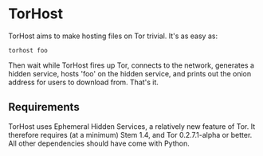 TorHost
=======

TorHost aims to make hosting files on Tor trivial. It's as easy as:

    torhost foo

Then wait while TorHost fires up Tor, connects to the network, generates a hidden service, hosts 'foo' on the hidden service, and prints out the onion address for users to download from. That's it.

Requirements
------------

TorHost uses Ephemeral Hidden Services, a relatively new feature of Tor. It therefore requires (at a minimum) Stem 1.4, and Tor 0.2.7.1-alpha or better. All other dependencies should have come with Python.
